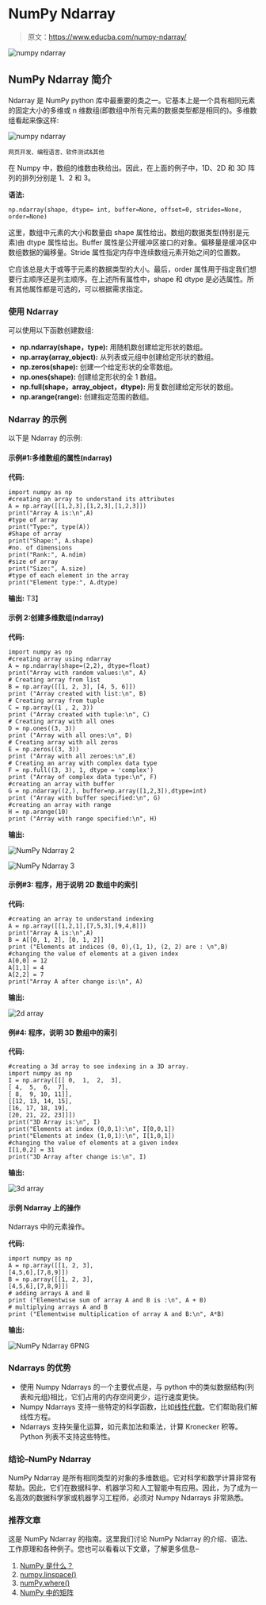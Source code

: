 # NumPy Ndarray

> 原文：<https://www.educba.com/numpy-ndarray/>

![numpy ndarray](img/1dd5b4f401aa76bcc424afa14255f9f2.png)



## NumPy Ndarray 简介

Ndarray 是 NumPy python 库中最重要的类之一。它基本上是一个具有相同元素的固定大小的多维或 n 维数组(即数组中所有元素的数据类型都是相同的)。多维数组看起来像这样:

![numpy ndarray ](img/834c38aaf0ec99eeb01b1d8fd16cd1cd.png)



<small>网页开发、编程语言、软件测试&其他</small>

在 Numpy 中，数组的维数由秩给出。因此，在上面的例子中，1D、2D 和 3D 阵列的排列分别是 1、2 和 3。

**语法:**

```
np.ndarray(shape, dtype= int, buffer=None, offset=0, strides=None, order=None)
```

这里，数组中元素的大小和数量由 shape 属性给出。数组的数据类型(特别是元素)由 dtype 属性给出。Buffer 属性是公开缓冲区接口的对象。偏移量是缓冲区中数组数据的偏移量。Stride 属性指定内存中连续数组元素开始之间的位置数。

它应该总是大于或等于元素的数据类型的大小。最后，order 属性用于指定我们想要行主顺序还是列主顺序。在上述所有属性中，shape 和 dtype 是必选属性。所有其他属性都是可选的，可以根据需求指定。

### 使用 Ndarray

可以使用以下函数创建数组:

*   **np.ndarray(shape，type):** 用随机数创建给定形状的数组。
*   **np.array(array_object):** 从列表或元组中创建给定形状的数组。
*   **np.zeros(shape):** 创建一个给定形状的全零数组。
*   **np.ones(shape):** 创建给定形状的全 1 数组。
*   **np.full(shape，array_object，dtype):** 用复数创建给定形状的数组。
*   **np.arange(range):** 创建指定范围的数组。

### Ndarray 的示例

以下是 Ndarray 的示例:

#### 示例#1:多维数组的属性(ndarray)

**代码:**

```
import numpy as np
#creating an array to understand its attributes
A = np.array([[1,2,3],[1,2,3],[1,2,3]])
print("Array A is:\n",A)
#type of array
print("Type:", type(A))
#Shape of array
print("Shape:", A.shape)
#no. of dimensions
print("Rank:", A.ndim)
#size of array
print("Size:", A.size)
#type of each element in the array
print("Element type:", A.dtype)
```

**输出:**
T3】



#### 示例 2:创建多维数组(ndarray)

**代码:**

```
import numpy as np
#creating array using ndarray
A = np.ndarray(shape=(2,2), dtype=float)
print("Array with random values:\n", A)
# Creating array from list
B = np.array([[1, 2, 3], [4, 5, 6]])
print ("Array created with list:\n", B)
# Creating array from tuple
C = np.array((1 , 2, 3))
print ("Array created with tuple:\n", C)
# Creating array with all ones
D = np.ones((3, 3))
print ("Array with all ones:\n", D)
# Creating array with all zeros
E = np.zeros((3, 3))
print ("Array with all zeroes:\n",E)
# Creating an array with complex data type
F = np.full((3, 3), 1, dtype = 'complex')
print ("Array of complex data type:\n", F)
#creating an array with buffer
G = np.ndarray((2,), buffer=np.array([1,2,3]),dtype=int)
print ("Array with buffer specified:\n", G)
#creating an array with range
H = np.arange(10)
print ("Array with range specified:\n", H)
```

**输出:**

![NumPy Ndarray 2](img/3125aaf862986f8f1662635844c8564f.png)



![NumPy Ndarray 3](img/ff52d9b48f13d04496f5bfcad1a5e154.png)



#### 示例#3: **程序，用于说明 2D 数组中的**索引

**代码:**

```
#creating an array to understand indexing
A = np.array([[1,2,1],[7,5,3],[9,4,8]])
print("Array A is:\n",A)
B = A[[0, 1, 2], [0, 1, 2]]
print ("Elements at indices (0, 0),(1, 1), (2, 2) are : \n",B)
#changing the value of elements at a given index
A[0,0] = 12
A[1,1] = 4
A[2,2] = 7
print("Array A after change is:\n", A)
```

**输出:**

![2d array](img/1f4ecd3c3b7fa0e6f3b6fbd969f3fd39.png)



#### 例#4: **程序，说明 3D 数组中的**索引

**代码:**

```
#creating a 3d array to see indexing in a 3D array.
import numpy as np
I = np.array([[[ 0,  1,  2,  3],
[ 4,  5,  6,  7],
[ 8,  9, 10, 11]],
[[12, 13, 14, 15],
[16, 17, 18, 19],
[20, 21, 22, 23]]])
print("3D Array is:\n", I)
print("Elements at index (0,0,1):\n", I[0,0,1])
print("Elements at index (1,0,1):\n", I[1,0,1])
#changing the value of elements at a given index
I[1,0,2] = 31
print("3D Array after change is:\n", I)
```

**输出:**

![3d array](img/920da76636e599659b1a184b8662a46b.png)



#### 示例 Ndarray 上的操作

Ndarrays 中的元素操作。

**代码:**

```
import numpy as np
A = np.array([[1, 2, 3],
[4,5,6],[7,8,9]])
B = np.array([[1, 2, 3],
[4,5,6],[7,8,9]])
# adding arrays A and B
print ("Elementwise sum of array A and B is :\n", A + B)
# multiplying arrays A and B
print ("Elementwise multiplication of array A and B:\n", A*B)
```

**输出:**

![NumPy Ndarray 6PNG](img/5f28b52b195c54abfc40cf4cb98f1ad9.png)



### Ndarrays 的优势

*   使用 Numpy Ndarrays 的一个主要优点是，与 python 中的类似数据结构(列表和元组)相比，它们占用的内存空间更少，运行速度更快。
*   Numpy Ndarrays 支持一些特定的科学函数，比如[线性代数](https://www.educba.com/numpy-linear-algebra/)。它们帮助我们解线性方程。
*   Ndarrays 支持矢量化运算，如元素加法和乘法，计算 Kronecker 积等。Python 列表不支持这些特性。

### 结论–NumPy Ndarray

NumPy Ndarray 是所有相同类型的对象的多维数组。它对科学和数学计算非常有帮助。因此，它们在数据科学、机器学习和人工智能中有应用。因此，为了成为一名高效的数据科学家或机器学习工程师，必须对 Numpy Ndarrays 非常熟悉。

### 推荐文章

这是 NumPy Ndarray 的指南。这里我们讨论 NumPy Ndarray 的介绍、语法、工作原理和各种例子。您也可以看看以下文章，了解更多信息–

1.  [NumPy 是什么？](https://www.educba.com/what-is-numpy/)
2.  [numpy.linspace()](https://www.educba.com/numpy-linspace/)
3.  [numPy.where()](https://www.educba.com/numpy-where/)
4.  [NumPy 中的矩阵](https://www.educba.com/matrix-in-numpy/)





